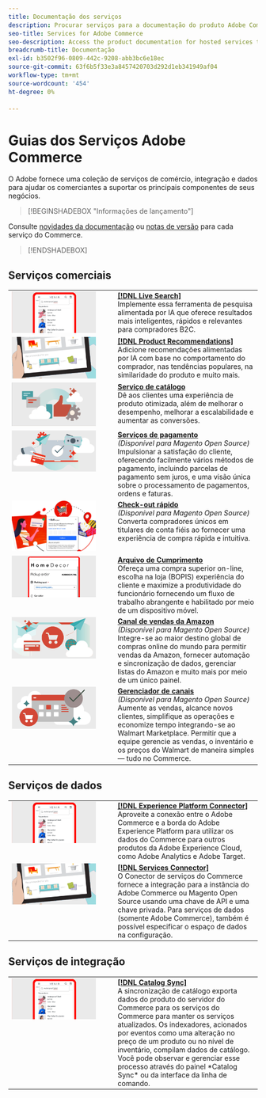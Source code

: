 ```yaml
---
title: Documentação dos serviços
description: Procurar serviços para a documentação do produto Adobe Commerce
seo-title: Services for Adobe Commerce
seo-description: Access the product documentation for hosted services that help Adobe Commerce and Magento Open Source merchants support key components of their business.
breadcrumb-title: Documentação
exl-id: b3502f96-0809-442c-9208-abb3bc6e18ec
source-git-commit: 63f6b5f33e3a8457420703d292d1eb341949af04
workflow-type: tm+mt
source-wordcount: '454'
ht-degree: 0%

---
```


# Guias dos Serviços Adobe Commerce

O Adobe fornece uma coleção de serviços de comércio, integração e dados para ajudar os comerciantes a suportar os principais componentes de seus negócios.

>[!BEGINSHADEBOX &quot;Informações de lançamento&quot;]

Consulte [novidades da documentação](whats-new.md) ou [notas de versão](release-notes-all.md) para cada serviço do Commerce.
>[!ENDSHADEBOX]

## Serviços comerciais

<table>
<tr>
  <td valign="top" width="200">
      <img alt="[!DNL Live Search]" src="assets/live-search.png" width="170px"/></td>
   <td valign="top"><a href="https://experienceleague.adobe.com/docs/commerce-merchant-services/live-search/overview.html"><strong>[!DNL Live Search]</strong></a>  
    <div>Implemente essa ferramenta de pesquisa alimentada por IA que oferece resultados mais inteligentes, rápidos e relevantes para compradores B2C.</div>
  </td>
   </tr>
<tr>
   <td valign="top" width="200">
       <img alt="[!UICONTROL Product Recommendations]" src="assets/product-recs.png" width="170px"/></td>
   <td valign="top">
   <a href="https://experienceleague.adobe.com/docs/commerce-merchant-services/product-recommendations/overview.html"><strong>[!DNL Product Recommendations]</strong></a>
    <div>Adicione recomendações alimentadas por IA com base no comportamento do comprador, nas tendências populares, na similaridade do produto e muito mais.</div>
  </td>
   </tr>
<tr>
    <td valign="top" width="200px">
       <img alt="Serviço de catálogo" src="assets/catalog-service.png" width="170px"></td>
   <td valign="top"><a href="https://experienceleague.adobe.com/docs/commerce-merchant-services/catalog-service/guide-overview.html"> <strong>Serviço de catálogo</strong></a> <br>
    <div>Dê aos clientes uma experiência de produto otimizada, além de melhorar o desempenho, melhorar a escalabilidade e aumentar as conversões.</div>
  </td>
   </tr>
<tr>
  <td valign="top" width="200px">
    <img alt="Serviços de pagamento" src="assets/payment-services.png" width="170px"/></td>
   <td valign="top"><a href="https://experienceleague.adobe.com/docs/commerce-merchant-services/payment-services/guide-overview.html"><strong>Serviços de pagamento</strong></a>  <br><em>(Disponível para Magento Open Source)</em>
    <div>Impulsionar a satisfação do cliente, oferecendo facilmente vários métodos de pagamento, incluindo parcelas de pagamento sem juros, e uma visão única sobre o processamento de pagamentos, ordens e faturas.</div>
  </td>
    </tr>
<tr>
  <td valign="top" width="200px">
    <img alt="Check-out rápido" src="assets/quick-checkout.png" width="170px"/></td>
   <td valign="top"><a href="https://experienceleague.adobe.com/docs/commerce-merchant-services/quick-checkout/overview.html"><strong>Check-out rápido</strong></a>  <br><em>(Disponível para Magento Open Source)</em>
    <div>Converta compradores únicos em titulares de conta fiéis ao fornecer uma experiência de compra rápida e intuitiva.</div>
  </td>
    </tr>
<tr>
    <td valign="top" width="200px">
       <img alt="Arquivo de Cumprimento" src="assets/store-fulfillment-landing-graphic.png" width="170px"/></td>
   <td valign="top"><a href="https://experienceleague.adobe.com/docs/commerce-merchant-services/store-fulfillment/guide-overview.html"> <strong>Arquivo de Cumprimento</strong></a></br>
    <div>Ofereça uma compra superior on-line, escolha na loja (BOPIS) experiência do cliente e maximize a produtividade do funcionário fornecendo um fluxo de trabalho abrangente e habilitado por meio de um dispositivo móvel.</div>
  </td>
   </tr>
<tr>
    <td valign="top" width="200px">
       <img alt="Sales Channel Amazon" src="assets/amazon-channel.png" width="170px"></td>
   <td valign="top"><a href="https://experienceleague.adobe.com/docs/commerce-channels/amazon/guide-overview.html"> <strong>Canal de vendas da Amazon</strong></a> <br><em>(Disponível para Magento Open Source)</em>
    <div>Integre-se ao maior destino global de compras online do mundo para permitir vendas da Amazon, fornecer automação e sincronização de dados, gerenciar listas do Amazon e muito mais por meio de um único painel.</div>
  </td>
   </tr>
<tr>
    <td valign="top">
       <img alt="[!DNL Channel Manager]" src="assets/channel-manager.png" width="170px"></td>
   <td valign="top"><a href="https://experienceleague.adobe.com/docs/commerce-channels/channel-manager/guide-overview.html"> <strong>Gerenciador de canais</strong></a> <br><em>(Disponível para Magento Open Source)</em>
    <div>Aumente as vendas, alcance novos clientes, simplifique as operações e economize tempo integrando-se ao Walmart Marketplace. Permitir que a equipe gerencie as vendas, o inventário e os preços do Walmart de maneira simples — tudo no Commerce.</div>
  </td>
   </tr>
</table>

## Serviços de dados

<table>
<tr>
  <td valign="top" width="200">
      <img alt="[!DNL Experience Platform Connector]" src="assets/live-search.png" width="170px"/></td>
   <td valign="top"><a href="https://experienceleague.adobe.com/docs/commerce-merchant-services/experience-platform-connector/overview.html"><strong>[!DNL Experience Platform Connector]</strong></a>  
    <div>Aproveite a conexão entre o Adobe Commerce e a borda do Adobe Experience Platform para utilizar os dados do Commerce para outros produtos da Adobe Experience Cloud, como Adobe Analytics e Adobe Target.</div>
  </td>
   </tr>
<tr>
   <td valign="top" width="200">
       <img alt="[!UICONTROL Services Connector]" src="assets/product-recs.png" width="170px"/></td>
   <td valign="top">
   <a href="https://experienceleague.adobe.com/docs/commerce-merchant-services/user-guides/integration-services/saas.html"><strong>[!DNL Services Connector]</strong></a>
    <div>O Conector de serviços do Commerce fornece a integração para a instância do Adobe Commerce ou Magento Open Source usando uma chave de API e uma chave privada. Para serviços de dados (somente Adobe Commerce), também é possível especificar o espaço de dados na configuração.</div>
  </td>
   </tr>
</table>

## Serviços de integração

<table>
<tr>
   <td valign="top" width="200">
      <img alt="[!DNL Catalog Sync]" src="assets/live-search.png" width="170px"/></td>
   <td valign="top"><a href="https://experienceleague.adobe.com/docs/commerce-merchant-services/user-guides/data-services/catalog-sync.html"><strong>[!DNL Catalog Sync]</strong></a>  
    <div>A sincronização de catálogo exporta dados do produto do servidor do Commerce para os serviços do Commerce para manter os serviços atualizados. Os indexadores, acionados por eventos como uma alteração no preço de um produto ou no nível de inventário, compilam dados de catálogo. Você pode observar e gerenciar esse processo através do painel *Catalog Sync* ou da interface da linha de comando.</div>
  </td>
</tr>
</table>
